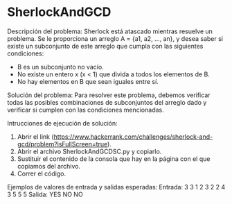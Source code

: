 # SherlockAndGCD

Descripción del problema: Sherlock está atascado mientras resuelve un problema. Se le proporciona un arreglo A = {a1, a2, ..., an}, y desea saber si existe un subconjunto de este arreglo que cumpla con las siguientes condiciones:

  - B es un subconjunto no vacío.
  - No existe un entero x (x < 1) que divida a todos los elementos de B.
  - No hay elementos en B que sean iguales entre sí.

Solución del problema: Para resolver este problema, debemos verificar todas las posibles combinaciones de subconjuntos del arreglo dado y verificar si cumplen con las condiciones mencionadas.

Intrucciones de ejecución de solución:
  1. Abrir el link (https://www.hackerrank.com/challenges/sherlock-and-gcd/problem?isFullScreen=true).
  2. Abrir el archivo SherlockAndGCDSC.py y copiarlo.
  3. Sustituir el contenido de la consola que hay en la página con el que copiamos del archivo.
  4. Correr el código.

Ejemplos de valores de entrada y salidas esperadas: 
  Entrada:
    3
    3
    1 2 3
    2
    2 4
    3
    5 5 5
  Salida: 
    YES
    NO
    NO
